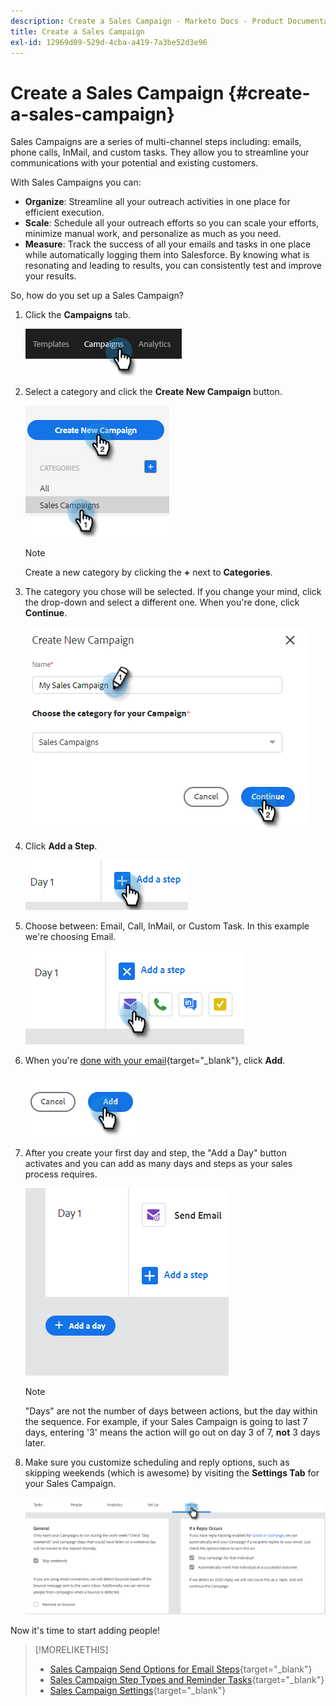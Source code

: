 ```yaml
---
description: Create a Sales Campaign - Marketo Docs - Product Documentation
title: Create a Sales Campaign
exl-id: 12969d09-529d-4cba-a419-7a3be52d3e96
---
```

# Create a Sales Campaign {#create-a-sales-campaign}

Sales Campaigns are a series of multi-channel steps including: emails, phone calls, InMail, and custom tasks. They allow you to streamline your communications with your potential and existing customers.

With Sales Campaigns you can:

* **Organize**: Streamline all your outreach activities in one place for efficient execution.
* **Scale**: Schedule all your outreach efforts so you can scale your efforts, minimize manual work, and personalize as much as you need.
* **Measure**: Track the success of all your emails and tasks in one place while automatically logging them into Salesforce. By knowing what is resonating and leading to results, you can consistently test and improve your results.

So, how do you set up a Sales Campaign?

1. Click the **Campaigns** tab.

   ![](assets/create-a-sales-campaign-1.png)

1. Select a category and click the **Create New Campaign** button.

   ![](assets/create-a-sales-campaign-2.png)

   >[!NOTE]
   >
   >Create a new category by clicking the **+** next to **Categories**.

1. The category you chose will be selected. If you change your mind, click the drop-down and select a different one. When you're done, click **Continue**.

   ![](assets/create-a-sales-campaign-3.png)

1. Click **Add a Step**.

   ![](assets/create-a-sales-campaign-4.png)

1. Choose between: Email, Call, InMail, or Custom Task. In this example we're choosing Email.

   ![](assets/create-a-sales-campaign-5.png)

1. When you're [done with your email](/help/marketo/product-docs/marketo-sales-insight/actions/campaigns/sales-campaign-step-types-and-reminder-tasks.md#email){target="_blank"}, click **Add**.

   ![](assets/create-a-sales-campaign-6.png)

1. After you create your first day and step, the "Add a Day" button activates and you can add as many days and steps as your sales process requires.

   ![](assets/create-a-sales-campaign-7.png)

   >[!NOTE]
   >
   >"Days" are not the number of days between actions, but the day within the sequence. For example, if your Sales Campaign is going to last 7 days, entering '3' means the action will go out on day 3 of 7, **not** 3 days later.

1. Make sure you customize scheduling and reply options, such as skipping weekends (which is awesome) by visiting the **Settings Tab** for your Sales Campaign.

   ![](assets/create-a-sales-campaign-8.png)

Now it's time to start adding people!

>[!MORELIKETHIS]
>
>* [Sales Campaign Send Options for Email Steps](/help/marketo/product-docs/marketo-sales-insight/actions/campaigns/sales-campaign-send-options-for-email-steps.md){target="_blank"}
>* [Sales Campaign Step Types and Reminder Tasks](/help/marketo/product-docs/marketo-sales-insight/actions/campaigns/sales-campaign-step-types-and-reminder-tasks.md){target="_blank"}
>* [Sales Campaign Settings](/help/marketo/product-docs/marketo-sales-insight/actions/campaigns/sales-campaign-settings.md){target="_blank"}
